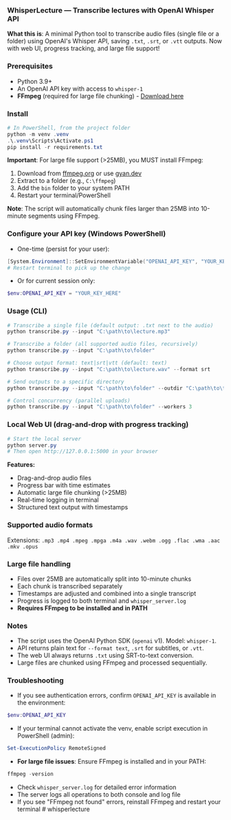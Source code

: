 ### WhisperLecture — Transcribe lectures with OpenAI Whisper API

**What this is**: A minimal Python tool to transcribe audio files (single file or a folder) using OpenAI's Whisper API, saving `.txt`, `.srt`, or `.vtt` outputs. Now with web UI, progress tracking, and large file support!

### Prerequisites
- Python 3.9+
- An OpenAI API key with access to `whisper-1`
- **FFmpeg** (required for large file chunking) - [Download here](https://ffmpeg.org/download.html)

### Install
```powershell
# In PowerShell, from the project folder
python -m venv .venv
.\.venv\Scripts\Activate.ps1
pip install -r requirements.txt
```

**Important**: For large file support (>25MB), you MUST install FFmpeg:
1. Download from [ffmpeg.org](https://ffmpeg.org/download.html) or use [gyan.dev](https://www.gyan.dev/ffmpeg/builds/)
2. Extract to a folder (e.g., `C:\ffmpeg`)
3. Add the `bin` folder to your system PATH
4. Restart your terminal/PowerShell

**Note**: The script will automatically chunk files larger than 25MB into 10-minute segments using FFmpeg.

### Configure your API key (Windows PowerShell)
- One-time (persist for your user):
```powershell
[System.Environment]::SetEnvironmentVariable("OPENAI_API_KEY", "YOUR_KEY_HERE", "User")
# Restart terminal to pick up the change
```
- Or for current session only:
```powershell
$env:OPENAI_API_KEY = "YOUR_KEY_HERE"
```

### Usage (CLI)
```powershell
# Transcribe a single file (default output: .txt next to the audio)
python transcribe.py --input "C:\path\to\lecture.mp3"

# Transcribe a folder (all supported audio files, recursively)
python transcribe.py --input "C:\path\to\folder"

# Choose output format: text|srt|vtt (default: text)
python transcribe.py --input "C:\path\to\lecture.wav" --format srt

# Send outputs to a specific directory
python transcribe.py --input "C:\path\to\folder" --outdir "C:\path\to\transcripts"

# Control concurrency (parallel uploads)
python transcribe.py --input "C:\path\to\folder" --workers 3
```

### Local Web UI (drag-and-drop with progress tracking)
```powershell
# Start the local server
python server.py
# Then open http://127.0.0.1:5000 in your browser
```

**Features:**
- Drag-and-drop audio files
- Progress bar with time estimates
- Automatic large file chunking (>25MB)
- Real-time logging in terminal
- Structured text output with timestamps

### Supported audio formats
Extensions: `.mp3 .mp4 .mpeg .mpga .m4a .wav .webm .ogg .flac .wma .aac .mkv .opus`

### Large file handling
- Files over 25MB are automatically split into 10-minute chunks
- Each chunk is transcribed separately
- Timestamps are adjusted and combined into a single transcript
- Progress is logged to both terminal and `whisper_server.log`
- **Requires FFmpeg to be installed and in PATH**

### Notes
- The script uses the OpenAI Python SDK (`openai` v1). Model: `whisper-1`.
- API returns plain text for `--format text`, `.srt` for subtitles, or `.vtt`.
- The web UI always returns `.txt` using SRT-to-text conversion.
- Large files are chunked using FFmpeg and processed sequentially.

### Troubleshooting
- If you see authentication errors, confirm `OPENAI_API_KEY` is available in the environment:
```powershell
$env:OPENAI_API_KEY
```
- If your terminal cannot activate the venv, enable script execution in PowerShell (admin):
```powershell
Set-ExecutionPolicy RemoteSigned
```
- **For large file issues**: Ensure FFmpeg is installed and in your PATH:
```powershell
ffmpeg -version
```
- Check `whisper_server.log` for detailed error information
- The server logs all operations to both console and log file
- If you see "FFmpeg not found" errors, reinstall FFmpeg and restart your terminal
#   w h i s p e r l e c t u r e  
 